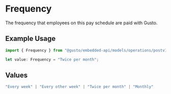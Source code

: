 # Frequency

The frequency that employees on this pay schedule are paid with Gusto.

## Example Usage

```typescript
import { Frequency } from "@gusto/embedded-api/models/operations/postv1companiescompanyidpayschedules.js";

let value: Frequency = "Twice per month";
```

## Values

```typescript
"Every week" | "Every other week" | "Twice per month" | "Monthly"
```